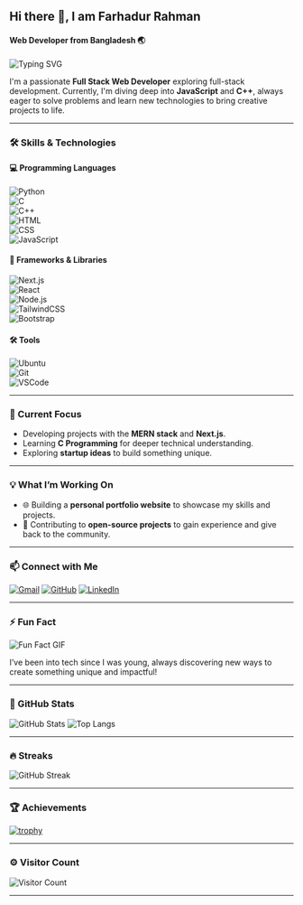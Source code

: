 ## Hi there 👋, I am Farhadur Rahman
#### Web Developer from Bangladesh 🌏   

![Typing SVG](https://readme-typing-svg.herokuapp.com?font=Fira+Code&weight=500&size=24&duration=4000&pause=1000&color=20B983&width=435&lines=Full+Stack+Web+Developer;Tech+Enthusiast;Problem+Solver)

I'm a passionate **Full Stack Web Developer** exploring full-stack development. Currently, I'm diving deep into **JavaScript** and **C++**, always eager to solve problems and learn new technologies to bring creative projects to life.

---

### 🛠️ Skills & Technologies  

#### **💻 Programming Languages**  
![Python](https://img.shields.io/badge/Python-Intermediate-blue?style=flat-square&logo=python)  
![C](https://img.shields.io/badge/C-Intermediate-blue?style=flat-square&logo=c)  
![C++](https://img.shields.io/badge/C++-Learning-blue?style=flat-square&logo=cplusplus)  
![HTML](https://img.shields.io/badge/HTML-Expert-orange?style=flat-square&logo=html5)  
![CSS](https://img.shields.io/badge/CSS-Expert-blue?style=flat-square&logo=css3)  
![JavaScript](https://img.shields.io/badge/JavaScript-Expert-yellow?style=flat-square&logo=javascript)  

#### **🔧 Frameworks & Libraries**  
![Next.js](https://img.shields.io/badge/Next.js-Intermediate-black?style=flat-square&logo=nextdotjs)  
![React](https://img.shields.io/badge/React-Intermediate-blue?style=flat-square&logo=react)  
![Node.js](https://img.shields.io/badge/Node.js-Intermediate-green?style=flat-square&logo=node.js)  
![TailwindCSS](https://img.shields.io/badge/TailwindCSS-Intermediate-blue?style=flat-square&logo=tailwindcss)  
![Bootstrap](https://img.shields.io/badge/Bootstrap-Intermediate-blue?style=flat-square&logo=bootstrap)  

#### **🛠️ Tools**  
![Ubuntu](https://img.shields.io/badge/Ubuntu-User-orange?style=flat-square&logo=ubuntu)  
![Git](https://img.shields.io/badge/Git-Intermediate-green?style=flat-square&logo=git)  
![VSCode](https://img.shields.io/badge/VSCode-Favorite-blue?style=flat-square&logo=visualstudiocode)  

---

### 🔭 Current Focus
- Developing projects with the **MERN stack** and **Next.js**.
- Learning **C Programming** for deeper technical understanding.
- Exploring **startup ideas** to build something unique.

---

### 💡 What I’m Working On
- 🌐 Building a **personal portfolio website** to showcase my skills and projects.
- 🌱 Contributing to **open-source projects** to gain experience and give back to the community.

---

### 📫 Connect with Me
[![Gmail](https://img.shields.io/badge/-iamfarhadur@gmail.com-c14438?style=flat-square&logo=Gmail&logoColor=white&link=mailto:farhadurrahman.help4@gmail.com)](mailto:iamfarhadur@gmail.com)
[![GitHub](https://img.shields.io/badge/GitHub-IamFarhadur-24292F?style=flat-square&logo=github)](https://github.com/IamFarhadur)
[![LinkedIn](https://img.shields.io/badge/LinkedIn-iamfarhadur-0077B5?style=flat-square&logo=linkedin)](https://www.linkedin.com/in/iamfarhadur/)

---

### ⚡ Fun Fact
![Fun Fact GIF](https://media.giphy.com/media/LmNwrBhejkK9EFP504/giphy.gif)

I’ve been into tech since I was young, always discovering new ways to create something unique and impactful!

---

### 🌟 GitHub Stats
![GitHub Stats](https://github-readme-stats.vercel.app/api?username=IamFarhadur&show_icons=true&theme=radical&include_all_commits=true&count_private=true)
![Top Langs](https://github-readme-stats.vercel.app/api/top-langs/?username=IamFarhadur&layout=compact&theme=radical)

---

### 🔥 Streaks
![GitHub Streak](https://github-readme-streak-stats.herokuapp.com/?user=IamFarhadur&theme=radical&hide_border=true)

---

### 🏆 Achievements
[![trophy](https://github-profile-trophy.vercel.app/?username=IamFarhadur&theme=onedark&row=1&column=6&no-bg=true)](https://github.com/ryo-ma/github-profile-trophy)

---

### ⚙️ Visitor Count
![Visitor Count](https://visitor-badge.laobi.icu/badge?page_id=IamFarhadur)

---
